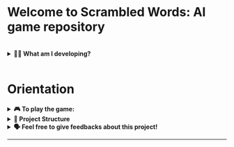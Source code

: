 # Welcome to Scrambled Words: AI game repository



<br/>
<details>
  <summary><strong>👨‍💻 What am I developing?</strong></summary><br />

  I am going to create a project that has the objective to be a game of scrambled words where the player will interact with CHAT-GPT bot to help or confuse the player in this game. The goal is to be an educative game where a person can learn new words and it's meaning in a funny way.

  This is a game that uses CHAT-GPT API to create words and answers to the player. The player will interact with the bot that will either help or confuse the player. This is still a _WORK IN PROGRESS_! #let's go 🚀
</details>

<br />

# Orientation

<details>
  <summary><strong>🎮 To play the game:</strong></summary><br />

  1. Clone this repo

* Use this command: 
  * `git clone git@github.com:Elienay-Alves/scrambled-words-ai-game.git`
* Go into the repository folder you just cloned:
  
  * `cd scrambled-words-ai-game`

2. Create the virtual environment for the project

    * `python3 -m venv .venv && source .venv/bin/activate`
  
3. Install the dependencies

    * `python3 -m pip install -r dev-requirements.txt`
  
4. Run the application
    * `python3 game.py`

5. Have fun
</details>

<details>
  <summary><strong>🧱 Project Structure</strong></summary><br />

  That is the actual structure of the project:
  ```
  ├── 🔸dev-requirements.txt
  ├── 🔸README.md
  ├── 🔸requirements.txt
  ├── 🔸game.py
  ├── 🔸main.py
  ```

</details>


<details>
  <summary><strong>🗣 Feel free to give feedbacks about this project!</strong></summary><br />

  E-mail: elienay8486@gmail.com
  Linkedin: [Elienay Alves](https://www.linkedin.com/in/elienayalves/)

</details>

---
